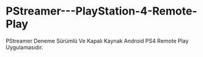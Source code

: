 # PStreamer---PlayStation-4-Remote-Play
PStreamer Deneme Sürümlü Ve Kapalı Kaynak Android PS4 Remote Play Uygulamasıdır.
